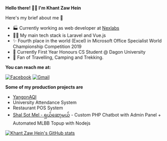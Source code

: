 **Hello there! 👋👋 I'm Khant Zaw Hein**

Here's my brief about me 👦

 - 🏭 Currently working as web developer at [Nexlabs](https://nexlabs.co)
 - 👩‍💻 My main tech stack is Laravel and Vue.js
 - ✨ Fourth place in the world (Excel) in Microsoft Office Specialist World Championship Competition 2019
 -  🏫 Currently First Year Honours CS Student @ Dagon University
 -  🌲  Fan of Travelling, Camping and Trekking.
 
**You can reach me at:**

[![Facebook](https://img.shields.io/badge/-Contact%20me%20on%20Facebook-3b5998?style=for-the-badge)](https://fb.com/khxnt) [![Gmail](https://img.shields.io/badge/-Email%20Me-B23121?style=for-the-badge)](mailto:kzh702@gmail.com)

**Some of my production projects are**

 - [YangonAQI](https://www.yangonaqi.live)
 - University Attendance System
 - Restaurant POS System
 - [Shal Sot Mel - ရှယ်ဆော့မယ်](https://fb.com/ShalSotMel) - Custom PHP Chatbot with Admin Panel + Automated MLBB Topup with Nodejs
 
 [![Khant Zaw Hein's GitHub stats](https://github-readme-stats.vercel.app/api?username=khantzawhein&theme=radical&count_private=true$show_icons=true)](https://github.com/khantzawhein)


